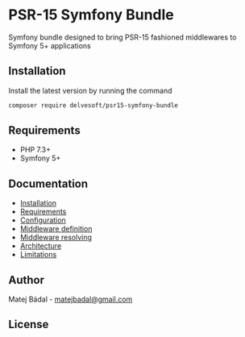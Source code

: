 # PSR-15 Symfony Bundle
Symfony bundle designed to bring PSR-15 fashioned middlewares to Symfony 5+ applications
## Installation
Install the latest version by running the command
```bash
composer require delvesoft/psr15-symfony-bundle
```
## Requirements
- PHP 7.3+
- Symfony 5+
## Documentation
- [Installation](docs/01-installation.md#installation)
- [Requirements](docs/01-installation.md#requirements)
- [Configuration](docs/02-configuration.md)
- [Middleware definition](docs/03-middlewares.md#definition)
- [Middleware resolving](docs/03-middlewares.md#resolving)
- [Architecture](docs/04-architecture.md)
- [Limitations](docs/05-limitations.md)
## Author
Matej Bádal - matejbadal@gmail.com
## License